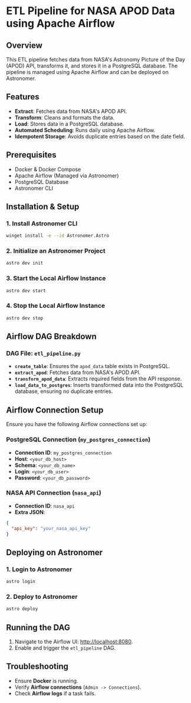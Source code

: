 # ETL Pipeline for NASA APOD Data using Apache Airflow

## Overview
This ETL pipeline fetches data from NASA's Astronomy Picture of the Day (APOD) API, transforms it, and stores it in a PostgreSQL database. The pipeline is managed using Apache Airflow and can be deployed on Astronomer.

## Features
- **Extract**: Fetches data from NASA's APOD API.  
- **Transform**: Cleans and formats the data.  
- **Load**: Stores data in a PostgreSQL database.  
- **Automated Scheduling**: Runs daily using Apache Airflow.  
- **Idempotent Storage**: Avoids duplicate entries based on the date field.  

## Prerequisites
- Docker & Docker Compose  
- Apache Airflow (Managed via Astronomer)  
- PostgreSQL Database  
- Astronomer CLI  

## Installation & Setup

### 1. Install Astronomer CLI
```sh
winget install -e --id Astronomer.Astro
```

### 2. Initialize an Astronomer Project
```sh
astro dev init
```

### 3. Start the Local Airflow Instance
```sh
astro dev start
```

### 4. Stop the Local Airflow Instance
```sh
astro dev stop
```

## Airflow DAG Breakdown

### **DAG File:** `etl_pipeline.py`
- **`create_table`**: Ensures the `apod_data` table exists in PostgreSQL.  
- **`extract_apod`**: Fetches data from NASA's APOD API.  
- **`transform_apod_data`**: Extracts required fields from the API response.  
- **`load_data_to_postgres`**: Inserts transformed data into the PostgreSQL database, ensuring no duplicate entries.  

## Airflow Connection Setup

Ensure you have the following Airflow connections set up:

### **PostgreSQL Connection (`my_postgres_connection`)**
- **Connection ID**: `my_postgres_connection`  
- **Host**: `<your_db_host>`  
- **Schema**: `<your_db_name>`  
- **Login**: `<your_db_user>`  
- **Password**: `<your_db_password>`  

### **NASA API Connection (`nasa_api`)**
- **Connection ID**: `nasa_api`  
- **Extra JSON**:  
```json
{
  "api_key": "your_nasa_api_key"
}
```

## Deploying on Astronomer

### 1. Login to Astronomer
```sh
astro login
```

### 2. Deploy to Astronomer
```sh
astro deploy
```

## Running the DAG
1. Navigate to the Airflow UI: [http://localhost:8080](http://localhost:8080).  
2. Enable and trigger the `etl_pipeline` DAG.  

## Troubleshooting
- Ensure **Docker** is running.  
- Verify **Airflow connections** (`Admin -> Connections`).  
- Check **Airflow logs** if a task fails.  
